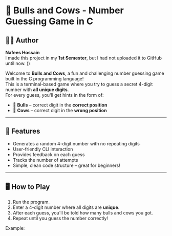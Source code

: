 # 🎯 Bulls and Cows - Number Guessing Game in C

## 🙋‍♂ Author

**Nafees Hossain**  
I made this project in my **1st Semester**, but I had not uploaded it to GitHub until now. ))  

Welcome to **Bulls and Cows**, a fun and challenging number guessing game built in the C programming language!  
This is a terminal-based game where you try to guess a secret 4-digit number with **all unique digits**.  
For every guess, you'll get hints in the form of:

- 🐂 **Bulls** – correct digit in the **correct position**
- 🐄 **Cows** – correct digit in the **wrong position**

---

## 📌 Features

- Generates a random 4-digit number with no repeating digits
- User-friendly CLI interaction
- Provides feedback on each guess
- Tracks the number of attempts
- Simple, clean code structure – great for beginners!

---

## 🖥️ How to Play

1. Run the program.
2. Enter a 4-digit number where all digits are **unique**.
3. After each guess, you'll be told how many bulls and cows you got.
4. Repeat until you guess the number correctly!

Example:

